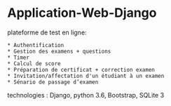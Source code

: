 # Application-Web-Django
plateforme de test en ligne: 

    * Authentification
    * Gestion des examens + questions
    * Timer
    * Calcul de score
    * Préparation de certificat + correction examen
    * Invitation/affectation d'un étudiant à un examen
    * Sénario de passage d’examen
technologies : Django, python 3.6, Bootstrap, SQLite 3
